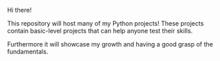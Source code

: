 Hi there!

This repository will host many of my Python projects! These projects contain basic-level projects that can help anyone test their skills.

Furthermore it will showcase my growth and having a good grasp of the fundamentals.
